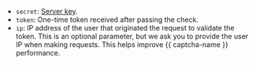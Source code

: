 * `secret`: [Server key](../../smartcaptcha/operations/get-keys.md).
* `token`: One-time token received after passing the check.
* `ip`: IP address of the user that originated the request to validate the token. This is an optional parameter, but we ask you to provide the user IP when making requests. This helps improve {{ captcha-name }} performance.